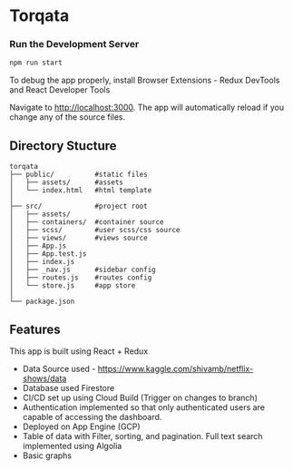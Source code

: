 # Torqata


### Run  the Development Server
```bash
npm run start
```
To debug the app properly, install Browser Extensions - Redux DevTools and React Developer Tools 
  
Navigate to [http://localhost:3000](http://localhost:3000). The app will automatically reload if you change any of the source files.


##  Directory Stucture


```
torqata
├── public/          #static files
│   ├── assets/      #assets
│   └── index.html   #html template
│
├── src/             #project root
│   ├── assets/  
│   ├── containers/  #container source
│   ├── scss/        #user scss/css source
│   ├── views/       #views source
│   ├── App.js
│   ├── App.test.js
│   ├── index.js
│   ├── _nav.js      #sidebar config
│   ├── routes.js    #routes config
│   └── store.js     #app store
│
└── package.json
```


## Features
This app is built using React + Redux
- Data Source used - https://www.kaggle.com/shivamb/netflix-shows/data
- Database used Firestore
- CI/CD set up using Cloud Build (Trigger on changes to branch)
- Authentication implemented so that only authenticated users are capable of accessing the dashboard.
- Deployed on App Engine (GCP)
- Table of data with Filter, sorting, and pagination. Full text search implemented using Algolia
- Basic graphs 

